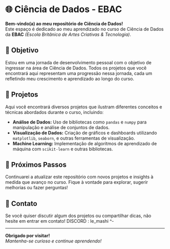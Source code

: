 # 🌐 Ciência de Dados - EBAC

**Bem-vindo(a) ao meu repositório de Ciência de Dados!**  
Este espaço é dedicado ao meu aprendizado no curso de Ciência de Dados da **EBAC** *(Escola Britânica de Artes Criativas & Tecnologia)*.

## 🎯 Objetivo

Estou em uma jornada de desenvolvimento pessoal com o objetivo de ingressar na área de Ciência de Dados. Todos os projetos que você encontrará aqui representam uma progressão nessa jornada, cada um refletindo meu crescimento e aprendizado ao longo do curso.

## 📂 Projetos

Aqui você encontrará diversos projetos que ilustram diferentes conceitos e técnicas abordados durante o curso, incluindo:

- **Análise de Dados:** Uso de bibliotecas como `pandas` e `numpy` para manipulação e análise de conjuntos de dados.
- **Visualização de Dados:** Criação de gráficos e dashboards utilizando `matplotlib`, `seaborn`, e outras ferramentas de visualização.
- **Machine Learning:** Implementação de algoritmos de aprendizado de máquina com `scikit-learn` e outras bibliotecas.
  
## 🚀 Próximos Passos

Continuarei a atualizar este repositório com novos projetos e insights à medida que avanço no curso. Fique à vontade para explorar, sugerir melhorias ou fazer perguntas!

## 📝 Contato

Se você quiser discutir algum dos projetos ou compartilhar dicas, não hesite em entrar em contato!
DISCORD : le_mashi ^-

---

**Obrigado por visitar!**  
*Mantenha-se curioso e continue aprendendo!*
